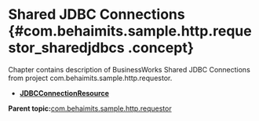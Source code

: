# Shared JDBC Connections {#com.behaimits.sample.http.requestor_sharedjdbcs .concept}

Chapter contains description of BusinessWorks Shared JDBC Connections from project com.behaimits.sample.http.requestor.

-   **[JDBCConnectionResource](../../../projects/com.behaimits.sample.http.requestor/Resources/com/behaimits/sample/http/requestor/JDBCConnectionResource.jdbcResource.md)**  


**Parent topic:**[com.behaimits.sample.http.requestor](../../../projects/com.behaimits.sample.http.requestor/com.behaimits.sample.http.requestor.md)

